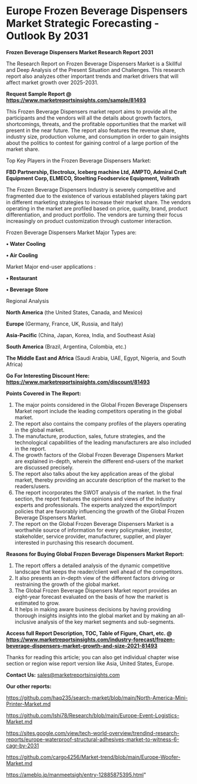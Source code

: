  # Europe Frozen Beverage Dispensers Market Strategic Forecasting - Outlook By 2031

<strong>Frozen Beverage Dispensers Market Research Report 2031</strong>

The Research Report on Frozen Beverage Dispensers Market is a Skillful and Deep Analysis of the Present Situation and Challenges. This research report also analyzes other important trends and market drivers that will affect market growth over 2025-2031.

<strong>Request Sample Report @ <a href=https://www.marketreportsinsights.com/sample/81493>https://www.marketreportsinsights.com/sample/81493</a></strong>

This Frozen Beverage Dispensers market report aims to provide all the participants and the vendors will all the details about growth factors, shortcomings, threats, and the profitable opportunities that the market will present in the near future. The report also features the revenue share, industry size, production volume, and consumption in order to gain insights about the politics to contest for gaining control of a large portion of the market share.

Top Key Players in the Frozen Beverage Dispensers Market:

<strong>FBD Partnership, Electrolux, Iceberg machine Ltd, AMPTO, Admiral Craft Equipment Corp, ELMECO, Stoelting Foodservice Equipment, Vollrath</strong>

The Frozen Beverage Dispensers Industry is severely competitive and fragmented due to the existence of various established players taking part in different marketing strategies to increase their market share. The vendors operating in the market are profiled based on price, quality, brand, product differentiation, and product portfolio. The vendors are turning their focus increasingly on product customization through customer interaction.

Frozen Beverage Dispensers Market Major Types are:

<strong>• Water Cooling

• Air Cooling</strong>

Market Major end-user applications :

<strong>• Restaurant

• Beverage Store</strong>

Regional Analysis

</u><strong><b>North America</b></strong> (the United States, Canada, and Mexico)

<strong><b>Europe </b></strong>(Germany, France, UK, Russia, and Italy)

<strong><b>Asia-Pacific</b></strong> (China, Japan, Korea, India, and Southeast Asia)

<strong><b>South America</b></strong> (Brazil, Argentina, Colombia, etc.)

<strong><b>The Middle East and Africa</b></strong> (Saudi Arabia, UAE, Egypt, Nigeria, and South Africa)

<strong>Go For Interesting Discount Here: <a href=https://www.marketreportsinsights.com/discount/81493>https://www.marketreportsinsights.com/discount/81493</a></strong>

<strong>Points Covered in The Report:</strong>
<ol>
  <li>The major points considered in the Global Frozen Beverage Dispensers Market report include the leading competitors operating in the global market.</li>
  <li>The report also contains the company profiles of the players operating in the global market.</li>
  <li>The manufacture, production, sales, future strategies, and the technological capabilities of the leading manufacturers are also included in the report.</li>
  <li>The growth factors of the Global Frozen Beverage Dispensers Market are explained in-depth, wherein the different end-users of the market are discussed precisely.</li>
  <li>The report also talks about the key application areas of the global market, thereby providing an accurate description of the market to the readers/users.</li>
  <li>The report incorporates the SWOT analysis of the market. In the final section, the report features the opinions and views of the industry experts and professionals. The experts analyzed the export/import policies that are favorably influencing the growth of the Global Frozen Beverage Dispensers Market.</li>
  <li>The report on the Global Frozen Beverage Dispensers Market is a worthwhile source of information for every policymaker, investor, stakeholder, service provider, manufacturer, supplier, and player interested in purchasing this research document.</li>
</ol>
<strong>Reasons for Buying Global Frozen Beverage Dispensers Market Report:</strong>

<ol>
  <li>The report offers a detailed analysis of the dynamic competitive landscape that keeps the reader/client well ahead of the competitors.</li>
  <li>It also presents an in-depth view of the different factors driving or restraining the growth of the global market.</li>
  <li>The Global Frozen Beverage Dispensers Market report provides an eight-year forecast evaluated on the basis of how the market is estimated to grow.</li>
  <li>It helps in making aware business decisions by having providing thorough insights insights into the global market and by making an all-inclusive analysis of the key market segments and sub-segments.</li>
</ol>
<strong>Access full Report Description, TOC, Table of Figure, Chart, etc. @ <a href=https://www.marketreportsinsights.com/industry-forecast/frozen-beverage-dispensers-market-growth-and-size-2021-81493>https://www.marketreportsinsights.com/industry-forecast/frozen-beverage-dispensers-market-growth-and-size-2021-81493</a></strong>


Thanks for reading this article; you can also get individual chapter wise section or region wise report version like Asia, United States, Europe.

<strong>Contact Us:</strong>
sales@marketreportsinsights.com

<strong>Our other reports:</strong>

<a href=https://github.com/haq235/search-market/blob/main/North-America-Mini-Printer-Market.md>https://github.com/haq235/search-market/blob/main/North-America-Mini-Printer-Market.md</a>

<a href=https://github.com/Ishi78/Research/blob/main/Europe-Event-Logistics-Market.md>https://github.com/Ishi78/Research/blob/main/Europe-Event-Logistics-Market.md</a>

<a href=https://sites.google.com/view/tech-world-overview/trendind-research-reports/europe-waterproof-structural-adhesives-market-to-witness-6-cagr-by-2031>https://sites.google.com/view/tech-world-overview/trendind-research-reports/europe-waterproof-structural-adhesives-market-to-witness-6-cagr-by-2031</a>

<a href=https://github.com/cargo4256/Market-trend/blob/main/Europe-Woofer-Market.md>https://github.com/cargo4256/Market-trend/blob/main/Europe-Woofer-Market.md</a>

<a href=https://ameblo.jp/manmeetsigh/entry-12885875395.html>https://ameblo.jp/manmeetsigh/entry-12885875395.html</a>"
